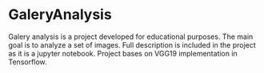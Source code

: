 # GaleryAnalysis

Galery analysis is a project developed for educational purposes. The main goal is to analyze a set of images. 
Full description is included in the project as it is a jupyter notebook. 
Project bases on VGG19 implementation in Tensorflow. 
